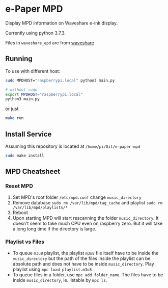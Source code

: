 # e-Paper MPD

Display MPD information on Waveshare e-ink display.

Currently using python 3.7.3.

Files in `waveshare_epd` are from [waveshare](https://github.com/waveshare/e-Paper)

## Running

To use with different host:

```bash
sudo MPDHOST="raspberrypi.local" python3 main.py

# without sudo
export MPDHOST="raspberrypi.local"
python3 main.py
```

or just 

```bash
make run
```

## Install Service

Assuming this repository is located at `/home/pi/Git/e-paper-mpd`

```bash
sudo make install
```

## MPD Cheatsheet

### Reset MPD

1. Set MPD's root folder `/etc/mpd.conf` change `music_directory`
2. Remove database `sudo rm /var/lib/mpd/tag_cache` and playlist `sudo rm /var/lib/mpd/playlists/*`
3. Reboot
4. Upon starting MPD will start rescanning the folder `music_directory`. It doesn't seem to take much CPU even on raspberry zero. But it will take a long long time if the directory is large.

### Playlist vs Files

- To queue `m3u8` playlist, the playlist `m3u8` file itself have to be inside the `music_directory` but the path of the files inside the playlist can be absolute path and does not have to be inside `music_directory`. Play playlist using `mpc load playlist.m3u8`
- To queue files in a folder, use `mpc add folder_name`. The files have to be inside `music_directory`, ie. listable by `mpc ls`.
